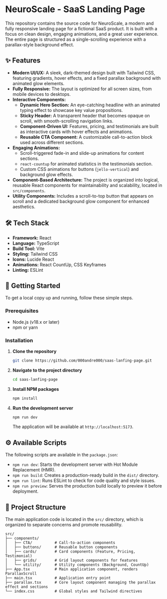 # NeuroScale - SaaS Landing Page

This repository contains the source code for NeuroScale, a modern and fully responsive landing page for a fictional SaaS product. It is built with a focus on clean design, engaging animations, and a great user experience. The entire page is structured as a single-scrolling experience with a parallax-style background effect.

## ✨ Features

-   **Modern UI/UX:** A sleek, dark-themed design built with Tailwind CSS, featuring gradients, hover effects, and a fixed parallax background with animated glow elements.
-   **Fully Responsive:** The layout is optimized for all screen sizes, from mobile devices to desktops.
-   **Interactive Components:**
    -   **Dynamic Hero Section:** An eye-catching headline with an animated typing effect to showcase key value propositions.
    -   **Sticky Header:** A transparent header that becomes opaque on scroll, with smooth-scrolling navigation links.
    -   **Component-Driven UI:** Features, pricing, and testimonials are built as interactive cards with hover effects and animations.
    -   **Reusable CTA Component:** A customizable call-to-action block used across different sections.
-   **Engaging Animations:**
    -   Scroll-triggered fade-in and slide-up animations for content sections.
    -   `react-countup` for animated statistics in the testimonials section.
    -   Custom CSS animations for buttons (`jello-vertical`) and background glow effects.
-   **Component-Based Architecture:** The project is organized into logical, reusable React components for maintainability and scalability, located in `src/components`.
-   **Utility Components:** Includes a scroll-to-top button that appears on scroll and a dedicated background glow component for enhanced aesthetics.

## 🛠️ Tech Stack

-   **Framework:** React
-   **Language:** TypeScript
-   **Build Tool:** Vite
-   **Styling:** Tailwind CSS
-   **Icons:** Lucide React
-   **Animations:** React CountUp, CSS Keyframes
-   **Linting:** ESLint

## 🚀 Getting Started

To get a local copy up and running, follow these simple steps.

### Prerequisites

-   Node.js (v18.x or later)
-   npm or yarn

### Installation

1.  **Clone the repository**
    ```sh
    git clone https://github.com/000andre000/saas-lanfing-page.git
    ```

2.  **Navigate to the project directory**
    ```sh
    cd saas-lanfing-page
    ```

3.  **Install NPM packages**
    ```sh
    npm install
    ```

4.  **Run the development server**
    ```sh
    npm run dev
    ```
    The application will be available at `http://localhost:5173`.

## ⚙️ Available Scripts

The following scripts are available in the `package.json`:

-   `npm run dev`: Starts the development server with Hot Module Replacement (HMR).
-   `npm run build`: Creates a production-ready build in the `dist/` directory.
-   `npm run lint`: Runs ESLint to check for code quality and style issues.
-   `npm run preview`: Serves the production build locally to preview it before deployment.

## 📂 Project Structure

The main application code is located in the `src/` directory, which is organized to separate concerns and promote reusability.

```
src/
├── components/
│   ├── CTA/          # Call-to-action components
│   ├── buttons/      # Reusable button components
│   ├── cards/        # Card components (Feature, Pricing, Testimonial)
│   ├── grids/        # Grid layout components for features
│   └── utility/      # Utility components (Background, CountUp)
├── App.tsx           # Main application component, renders ParallaxScroll
├── main.tsx          # Application entry point
├── parallax.tsx      # Core layout component managing the parallax effect and sections
└── index.css         # Global styles and Tailwind directives
